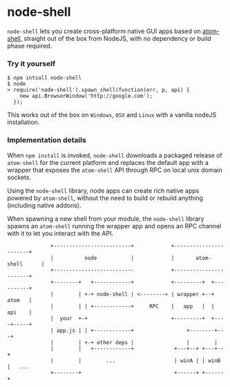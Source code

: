 node-shell
==========

`node-shell` lets you create cross-platform native GUI apps based on [atom-shell](https://github.com/atom/atom-shell),
straight out of the box from NodeJS, with no dependency or build phase required.

### Try it yourself

```
$ npm intsall node-shell
$ node
> require('node-shell').spawn_shell(function(err, p, api) { 
    new api.BrowserWindow('http://google.com'); 
  });
```
This works out of the box on `Windows`, `OSX` and `Linux` with a vanilla nodeJS installation.

### Implementation details

When `npm install` is invoked, `node-shell` downloads a packaged release of `atom-shell`
for the current platform and replaces the default app with a wrapper that exposes the 
`atom-shell` API through RPC on local unix domain sockets.

Using the `node-shell` library, node apps can create rich native apps powered by `atom-shell`,
without the need to build or rebuild anything (including native addons).

When spawning a new shell from your module, the `node-shell` library spawns an `atom-shell`
running the wrapper app and opens an RPC channel with it to let you interact with the API.

```
              +-------------------------+            +-----------------------+
              |          node           |            |       atom-shell      |
              +--------------------------            +-----------------------+
              +--------+   +------------+            +---------+  +----------+
              |        | +-+ node-shell | <--------> | wrapper +--+   atom   |
              |        | | +------------+     RPC    |   app   |  |   api    |
              |  your  +-+                           +---------+  +----+-----+
              | app.js | | +------------+                 +--------+---+
              |        | +-+ other deps |                 |        |       
              |        |   +------------+             +---+--+ +---+--+ 
              |        |        ...                   | winA | | winB |   ...
              +--------+                              +------+ +------+
```
